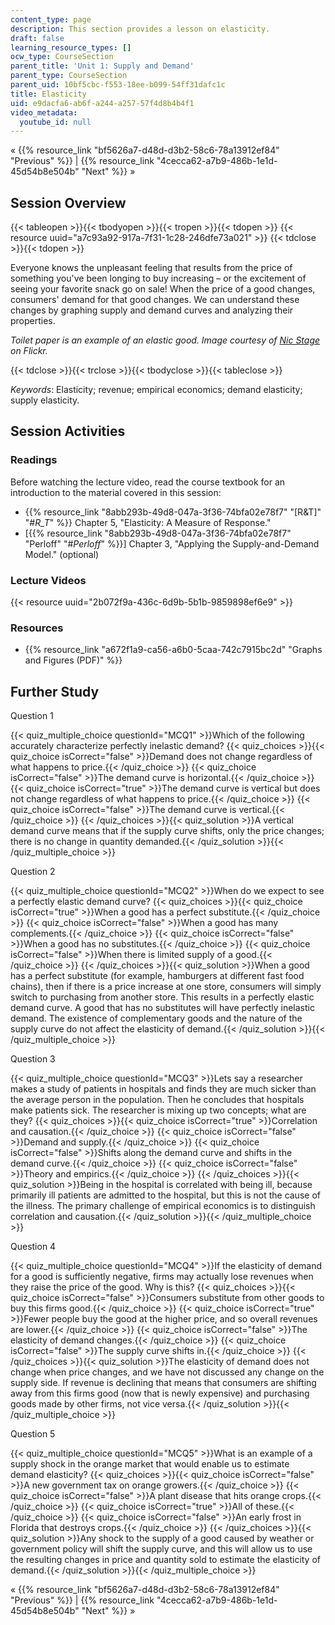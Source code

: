 ```yaml
---
content_type: page
description: This section provides a lesson on elasticity.
draft: false
learning_resource_types: []
ocw_type: CourseSection
parent_title: 'Unit 1: Supply and Demand'
parent_type: CourseSection
parent_uid: 10bf5cbc-f553-18ee-b099-54ff31dafc1c
title: Elasticity
uid: e9dacfa6-ab6f-a244-a257-57f4d8b4b4f1
video_metadata:
  youtube_id: null
---
```

« {{% resource_link "bf5626a7-d48d-d3b2-58c6-78a13912ef84" "Previous" %}} | {{% resource_link "4cecca62-a7b9-486b-1e1d-45d54b8e504b" "Next" %}} »

## Session Overview

{{< tableopen >}}{{< tbodyopen >}}{{< tropen >}}{{< tdopen >}}
{{< resource uuid="a7c93a92-917a-7f31-1c28-246dfe73a021" >}}
{{< tdclose >}}{{< tdopen >}}

Everyone knows the unpleasant feeling that results from the price of something you've been longing to buy increasing – or the excitement of seeing your favorite snack go on sale! When the price of a good changes, consumers' demand for that good changes. We can understand these changes by graphing supply and demand curves and analyzing their properties.

*Toilet paper is an example of an elastic good. Image courtesy of* [*Nic Stage*](http://www.flickr.com/photos/nic-stage/4321461836/in/photostream/) *on Flickr.*

{{< tdclose >}}{{< trclose >}}{{< tbodyclose >}}{{< tableclose >}}

*Keywords*: Elasticity; revenue; empirical economics; demand elasticity; supply elasticity.

## Session Activities

### Readings

Before watching the lecture video, read the course textbook for an introduction to the material covered in this session:

- {{% resource_link "8abb293b-49d8-047a-3f36-74bfa02e78f7" "\[R&T\]" "#_R_T_" %}} Chapter 5, "Elasticity: A Measure of Response."
- \[{{% resource_link "8abb293b-49d8-047a-3f36-74bfa02e78f7" "Perloff" "#_Perloff_" %}}\] Chapter 3, "Applying the Supply-and-Demand Model." (optional)

### Lecture Videos

{{< resource uuid="2b072f9a-436c-6d9b-5b1b-9859898ef6e9" >}}

### Resources

- {{% resource_link "a672f1a9-ca56-a6b0-5caa-742c7915bc2d" "Graphs and Figures (PDF)" %}}

## Further Study

Question 1

{{< quiz_multiple_choice questionId="MCQ1" >}}Which of the following accurately characterize perfectly inelastic demand? {{< quiz_choices >}}{{< quiz_choice isCorrect="false" >}}Demand does not change regardless of what happens to price.{{< /quiz_choice >}} {{< quiz_choice isCorrect="false" >}}The demand curve is horizontal.{{< /quiz_choice >}} {{< quiz_choice isCorrect="true" >}}The demand curve is vertical but does not change regardless of what happens to price.{{< /quiz_choice >}} {{< quiz_choice isCorrect="false" >}}The demand curve is vertical.{{< /quiz_choice >}} {{< /quiz_choices >}}{{< quiz_solution >}}A vertical demand curve means that if the supply curve shifts, only the price changes; there is no change in quantity demanded.{{< /quiz_solution >}}{{< /quiz_multiple_choice >}}

Question 2

{{< quiz_multiple_choice questionId="MCQ2" >}}When do we expect to see a perfectly elastic demand curve? {{< quiz_choices >}}{{< quiz_choice isCorrect="true" >}}When a good has a perfect substitute.{{< /quiz_choice >}} {{< quiz_choice isCorrect="false" >}}When a good has many complements.{{< /quiz_choice >}} {{< quiz_choice isCorrect="false" >}}When a good has no substitutes.{{< /quiz_choice >}} {{< quiz_choice isCorrect="false" >}}When there is limited supply of a good.{{< /quiz_choice >}} {{< /quiz_choices >}}{{< quiz_solution >}}When a good has a perfect substitute (for example, hamburgers at different fast food chains), then if there is a price increase at one store, consumers will simply switch to purchasing from another store. This results in a perfectly elastic demand curve. A good that has no substitutes will have perfectly inelastic demand. The existence of complementary goods and the nature of the supply curve do not affect the elasticity of demand.{{< /quiz_solution >}}{{< /quiz_multiple_choice >}}

Question 3

{{< quiz_multiple_choice questionId="MCQ3" >}}Lets say a researcher makes a study of patients in hospitals and finds they are much sicker than the average person in the population. Then he concludes that hospitals make patients sick. The researcher is mixing up two concepts; what are they? {{< quiz_choices >}}{{< quiz_choice isCorrect="true" >}}Correlation and causation.{{< /quiz_choice >}} {{< quiz_choice isCorrect="false" >}}Demand and supply.{{< /quiz_choice >}} {{< quiz_choice isCorrect="false" >}}Shifts along the demand curve and shifts in the demand curve.{{< /quiz_choice >}} {{< quiz_choice isCorrect="false" >}}Theory and empirics.{{< /quiz_choice >}} {{< /quiz_choices >}}{{< quiz_solution >}}Being in the hospital is correlated with being ill, because primarily ill patients are admitted to the hospital, but this is not the cause of the illness. The primary challenge of empirical economics is to distinguish correlation and causation.{{< /quiz_solution >}}{{< /quiz_multiple_choice >}}

Question 4

{{< quiz_multiple_choice questionId="MCQ4" >}}If the elasticity of demand for a good is sufficiently negative, firms may actually lose revenues when they raise the price of the good. Why is this? {{< quiz_choices >}}{{< quiz_choice isCorrect="false" >}}Consumers substitute from other goods to buy this firms good.{{< /quiz_choice >}} {{< quiz_choice isCorrect="true" >}}Fewer people buy the good at the higher price, and so overall revenues are lower.{{< /quiz_choice >}} {{< quiz_choice isCorrect="false" >}}The elasticity of demand changes.{{< /quiz_choice >}} {{< quiz_choice isCorrect="false" >}}The supply curve shifts in.{{< /quiz_choice >}} {{< /quiz_choices >}}{{< quiz_solution >}}The elasticity of demand does not change when price changes, and we have not discussed any change on the supply side. If revenue is declining that means that consumers are shifting away from this firms good (now that is newly expensive) and purchasing goods made by other firms, not vice versa.{{< /quiz_solution >}}{{< /quiz_multiple_choice >}}

Question 5

{{< quiz_multiple_choice questionId="MCQ5" >}}What is an example of a supply shock in the orange market that would enable us to estimate demand elasticity? {{< quiz_choices >}}{{< quiz_choice isCorrect="false" >}}A new government tax on orange growers.{{< /quiz_choice >}} {{< quiz_choice isCorrect="false" >}}A plant disease that hits orange crops.{{< /quiz_choice >}} {{< quiz_choice isCorrect="true" >}}All of these.{{< /quiz_choice >}} {{< quiz_choice isCorrect="false" >}}An early frost in Florida that destroys crops.{{< /quiz_choice >}} {{< /quiz_choices >}}{{< quiz_solution >}}Any shock to the supply of a good caused by weather or government policy will shift the supply curve, and this will allow us to use the resulting changes in price and quantity sold to estimate the elasticity of demand.{{< /quiz_solution >}}{{< /quiz_multiple_choice >}}

« {{% resource_link "bf5626a7-d48d-d3b2-58c6-78a13912ef84" "Previous" %}} | {{% resource_link "4cecca62-a7b9-486b-1e1d-45d54b8e504b" "Next" %}} »